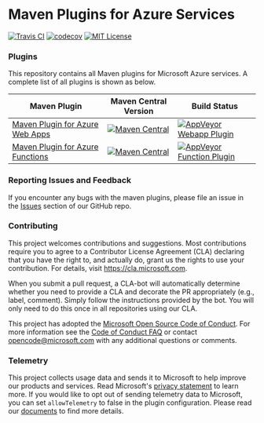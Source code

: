 # Maven Plugins for Azure Services
[![Travis CI](https://travis-ci.org/Microsoft/azure-maven-plugins.svg?branch=master)](https://travis-ci.org/Microsoft/azure-maven-plugins/) 
[![codecov](https://codecov.io/gh/microsoft/azure-maven-plugins/branch/master/graph/badge.svg)](https://codecov.io/gh/microsoft/azure-maven-plugins)
[![MIT License](https://img.shields.io/badge/license-MIT-green.svg)](https://github.com/Microsoft/azure-maven-plugins/blob/master/LICENSE)

### Plugins
This repository contains all Maven plugins for Microsoft Azure services. A complete list of all plugins is shown as below.

Maven Plugin | Maven Central Version | Build Status
---|---|---
[Maven Plugin for Azure Web Apps](./azure-webapp-maven-plugin/README.md) | [![Maven Central](https://img.shields.io/maven-central/v/com.microsoft.azure/azure-webapp-maven-plugin.svg)](http://search.maven.org/#search%7Cga%7C1%7Cg%3A%22com.microsoft.azure%22%20AND%20a%3A%22azure-webapp-maven-plugin%22) | [![AppVeyor Webapp Plugin](https://ci.appveyor.com/api/projects/status/0vr4svfgl9u3rcaw/branch/develop?svg=true)](https://ci.appveyor.com/project/xscript/azure-maven-plugins-xt3xm)
[Maven Plugin for Azure Functions](./azure-functions-maven-plugin/README.md) | [![Maven Central](https://img.shields.io/maven-central/v/com.microsoft.azure/azure-functions-maven-plugin.svg)](http://search.maven.org/#search%7Cga%7C1%7Cg%3A%22com.microsoft.azure%22%20AND%20a%3A%22azure-functions-maven-plugin%22) | [![AppVeyor Function Plugin](https://ci.appveyor.com/api/projects/status/5jti4qwh0j4ekh72/branch/develop?svg=true)](https://ci.appveyor.com/project/xscript/azure-maven-plugins-vvy0i)

### Reporting Issues and Feedback
If you encounter any bugs with the maven plugins, please file an issue in the [Issues](https://github.com/microsoft/azure-maven-plugins/issues) section of our GitHub repo.

### Contributing

This project welcomes contributions and suggestions.  Most contributions require you to agree to a
Contributor License Agreement (CLA) declaring that you have the right to, and actually do, grant us
the rights to use your contribution. For details, visit https://cla.microsoft.com.

When you submit a pull request, a CLA-bot will automatically determine whether you need to provide
a CLA and decorate the PR appropriately (e.g., label, comment). Simply follow the instructions
provided by the bot. You will only need to do this once in all repositories using our CLA.

This project has adopted the [Microsoft Open Source Code of Conduct](https://opensource.microsoft.com/codeofconduct/).
For more information see the [Code of Conduct FAQ](https://opensource.microsoft.com/codeofconduct/faq/) or
contact [opencode@microsoft.com](mailto:opencode@microsoft.com) with any additional questions or comments.

### Telemetry
This project collects usage data and sends it to Microsoft to help improve our products and services.
Read Microsoft's [privacy statement](https://privacy.microsoft.com/en-us/privacystatement) to learn more.
If you would like to opt out of sending telemetry data to Microsoft, you can set `allowTelemetry` to false in the plugin configuration.
Please read our [documents](https://aka.ms/azure-maven-config) to find more details.